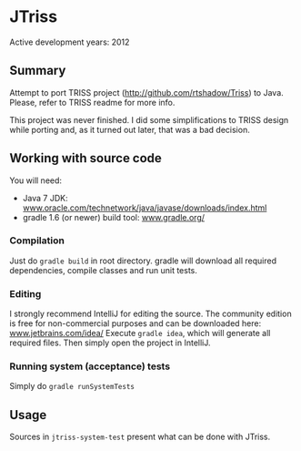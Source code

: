 # JTriss
Active development years: 2012

## Summary
Attempt to port TRISS project (http://github.com/rtshadow/Triss) to Java. Please, refer to TRISS readme for more info.

This project was never finished. I did some simplifications to TRISS design while porting and, as it turned out later, that was a bad decision.

## Working with source code
You will need:
* Java 7 JDK: www.oracle.com/technetwork/java/javase/downloads/index.html
* gradle 1.6 (or newer) build tool: www.gradle.org/ 

### Compilation
Just do ```gradle build``` in root directory. gradle will download all required dependencies, compile classes and run unit tests.

### Editing
I strongly recommend IntelliJ for editing the source. The community edition is free for non-commercial purposes and can be downloaded here: www.jetbrains.com/idea/
Execute ```gradle idea```, which will generate all required files. Then simply open the project in IntelliJ.

### Running system (acceptance) tests
Simply do ```gradle runSystemTests```

## Usage
Sources in ```jtriss-system-test``` present what can be done with JTriss.
